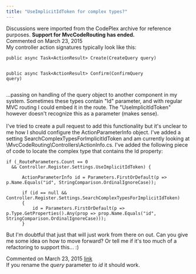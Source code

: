 ```yaml
---
title: "UseImplicitIdToken for complex types?"
---
```

<div class="note">
   Discussions were imported from the CodePlex archive for reference purposes. <b>Support for MvcCodeRouting has ended.</b></div>
<div id="post1386129" class="discussion-comment op">
   <div class="discussion-header">Commented on 
      <time datetime="2015-03-23T03:28:06.247-07:00" title="2015-03-23T03:28:06.247-07:00">March 23, 2015</time>
   </div>
   <div class="discussion-message">My controller action signatures typically look like this:<br />
<pre><code>public async Task&lt;ActionResult&gt; Create(CreateQuery query)

public async Task&lt;ActionResult&gt; Confirm(ConfirmQuery query)</code></pre>

...passing on handling of the query object to another component in my system. Sometimes these types contain &quot;Id&quot; parameter, and with regular MVC routing I could embed it in the route. The &quot;UseImplicitIdToken&quot; however doesn't recognize this as a parameter (makes sense).<br />
<br />
I've tried to create a pull request to add this functionality but it's unclear to me how I should configure the ActionParameterInfo object. I've added a setting SearchComplexTypesForImplicitIdToken and am currently looking at \MvcCodeRouting\Controllers\ActionInfo.cs. I've added the following piece of code to locate the complex type that contains the Id property:<br />
<pre><code>if (_RouteParameters.Count == 0
  &amp;&amp; Controller.Register.Settings.UseImplicitIdToken) {

      ActionParameterInfo id = Parameters.FirstOrDefault(p =&gt; p.Name.Equals(&quot;id&quot;, StringComparison.OrdinalIgnoreCase));

      if (id == null &amp;&amp; Controller.Register.Settings.SearchComplexTypesForImplicitIdToken)
      {
          id = Parameters.FirstOrDefault(p =&gt; p.Type.GetProperties().Any(prop =&gt; prop.Name.Equals(&quot;id&quot;, StringComparison.OrdinalIgnoreCase)));
      }</code></pre>

But I'm doubtful that just that will just work from there on out. Can you give me some idea on how to move forward? Or tell me if it's too much of a refactoring to support this... :)<br />
</div>
</div>
<div id="post1390038" class="discussion-comment">
   <div class="discussion-header">Commented on 
      <time datetime="2015-03-23T07:42:24.897-07:00" title="2015-03-23T07:42:24.897-07:00">March 23, 2015</time> <a href="#post1390038" class="post-link">link</a></div>
   <div class="discussion-message">If you rename the <em>query</em> parameter to <em>id</em> it should work.<br />
</div>
</div>